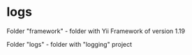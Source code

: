 # logs

Folder "framework" - folder with Yii Framework of version 1.19

Folder "logs" - folder with "logging" project